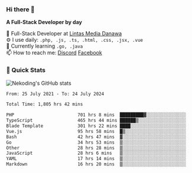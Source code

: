 ### Hi there 👋

**A Full-Stack Developer by day**

🔭 Full-Stack Developer at [Lintas Media Danawa](https://www.lintasmediadanawa.com/)  
⚙️ I use daily: `.php, .js, .ts, .html, .css, .jsx, .vue`  
🌱 Currently learning `.go, .java`  
📫 How to reach me: [Discord](https://discordapp.com/users/984448732999327766)  [Facebook](https://fb.me/tyvandi)  

### 🚀 Quick Stats  

![Nekoding's GitHub stats](https://github-readme-stats.vercel.app/api?username=nekoding&show_icons=true)

<!--START_SECTION:waka-->

```txt
From: 25 July 2021 - To: 24 July 2024

Total Time: 1,805 hrs 42 mins

PHP                        701 hrs 8 mins  █████████▓░░░░░░░░░░░░░░░   38.23 %
TypeScript                 465 hrs 44 mins ██████▒░░░░░░░░░░░░░░░░░░   25.39 %
Blade Template             301 hrs 22 mins ████░░░░░░░░░░░░░░░░░░░░░   16.43 %
Vue.js                     95 hrs 58 mins  █▒░░░░░░░░░░░░░░░░░░░░░░░   05.23 %
Bash                       42 hrs 47 mins  ▓░░░░░░░░░░░░░░░░░░░░░░░░   02.33 %
Go                         34 hrs 53 mins  ▒░░░░░░░░░░░░░░░░░░░░░░░░   01.90 %
Other                      28 hrs 28 mins  ▒░░░░░░░░░░░░░░░░░░░░░░░░   01.55 %
JavaScript                 28 hrs 6 mins   ▒░░░░░░░░░░░░░░░░░░░░░░░░   01.53 %
YAML                       17 hrs 14 mins  ▒░░░░░░░░░░░░░░░░░░░░░░░░   00.94 %
Markdown                   16 hrs 20 mins  ▒░░░░░░░░░░░░░░░░░░░░░░░░   00.89 %
```

<!--END_SECTION:waka-->

<!--
**nekoding/nekoding** is a ✨ _special_ ✨ repository because its `README.md` (this file) appears on your GitHub profile.

Here are some ideas to get you started:

- 🔭 I’m currently working on ...
- 🌱 I’m currently learning ...
- 👯 I’m looking to collaborate on ...
- 🤔 I’m looking for help with ...
- 💬 Ask me about ...
- 📫 How to reach me: ...
- 😄 Pronouns: ...
- ⚡ Fun fact: ...
-->
